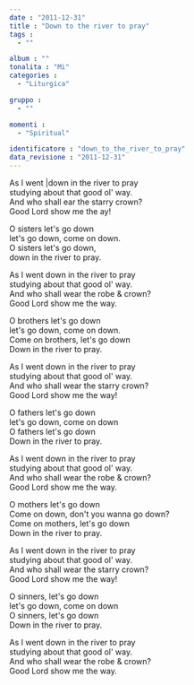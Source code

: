 ```yaml
---
date : "2011-12-31"
title : "Down to the river to pray"
tags : 
  - ""

album : ""
tonalita : "Mi"
categories : 
  - "Liturgica"

gruppo : 
  - ""

momenti : 
  - "Spiritual"

identificatore : "down_to_the_river_to_pray"
data_revisione : "2011-12-31"
---
```

  
  
As I went |down in the river to pray  
studying about that good ol' way.  
And who shall ear the starry crown?  
Good Lord show me the ay!  
  
  
O sisters let's go down  
let's go down, come on down.  
O sisters let's go down,  
down in the river to pray.  
  
  
  
As I went down in the river to pray  
studying about that good ol' way.  
And who shall wear the robe & crown?  
Good Lord show me the way.  
  
  
O brothers let's go down  
let's go down, come on down.  
Come on brothers, let's go down  
Down in the river to pray.  
  
  
As I went down in the river to pray  
studying about that good ol' way.  
And who shall wear the starry crown?  
Good Lord show me the way!  
  
  
O fathers let's go down  
let's go down, come on down  
O fathers let's go down  
Down in the river to pray.  
  
  
As I went down in the river to pray  
studying about that good ol' way.  
And who shall wear the robe & crown?  
Good Lord show me the way.  
  
  
O mothers let's go down  
Come on down, don't you wanna go down?  
Come on mothers, let's go down  
Down in the river to pray.  
  
  
As I went down in the river to pray  
studying about that good ol' way.  
And who shall wear the starry crown?  
Good Lord show me the way!  
  
  
O sinners, let's go down  
let's go down, come on down  
O sinners, let's go down  
Down in the river to pray.  
  
  
As I went down in the river to pray  
studying about that good ol' way.  
And who shall wear the robe & crown?  
Good Lord show me the way.  
  
  
